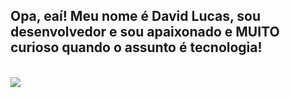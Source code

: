 ## Opa, eaí! Meu nome é David Lucas, sou desenvolvedor e sou apaixonado e MUITO curioso quando o assunto é tecnologia!
<div style="display: inline_block"><br>
  <a href="davidlucas.vercel.app">
    <img src="davidlucas.vercel.app/assets/portfolio.png">
  </a>
</div>
